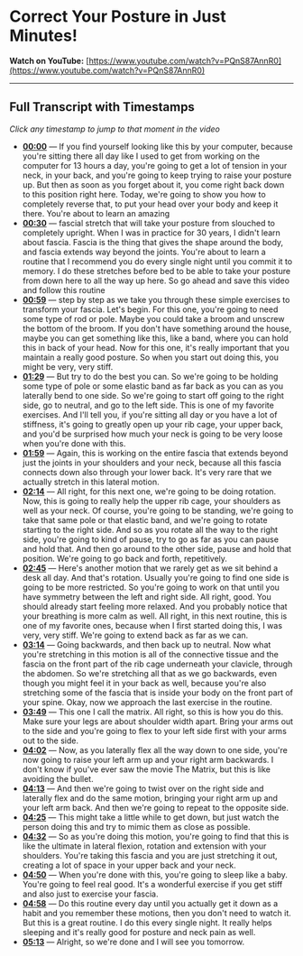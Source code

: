 # Correct Your Posture in Just Minutes!

**Watch on YouTube:** [https://www.youtube.com/watch?v=PQnS87AnnR0](https://www.youtube.com/watch?v=PQnS87AnnR0)

---

## Full Transcript with Timestamps

*Click any timestamp to jump to that moment in the video*

- **[00:00](https://www.youtube.com/watch?v=PQnS87AnnR0&t=0s)** — If you find yourself looking like this by your computer, because you're sitting there all day like I used to get from working on the computer for 13 hours a day, you're going to get a lot of tension in your neck, in your back, and you're going to keep trying to raise your posture up. But then as soon as you forget about it, you come right back down to this position right here. Today, we're going to show you how to completely reverse that, to put your head over your body and keep it there. You're about to learn an amazing
- **[00:30](https://www.youtube.com/watch?v=PQnS87AnnR0&t=30s)** — fascial stretch that will take your posture from slouched to completely upright. When I was in practice for 30 years, I didn't learn about fascia. Fascia is the thing that gives the shape around the body, and fascia extends way beyond the joints. You're about to learn a routine that I recommend you do every single night until you commit it to memory. I do these stretches before bed to be able to take your posture from down here to all the way up here. So go ahead and save this video and follow this routine
- **[00:59](https://www.youtube.com/watch?v=PQnS87AnnR0&t=59s)** — step by step as we take you through these simple exercises to transform your fascia. Let's begin. For this one, you're going to need some type of rod or pole. Maybe you could take a broom and unscrew the bottom of the broom. If you don't have something around the house, maybe you can get something like this, like a band, where you can hold this in back of your head. Now for this one, it's really important that you maintain a really good posture. So when you start out doing this, you might be very, very stiff.
- **[01:29](https://www.youtube.com/watch?v=PQnS87AnnR0&t=89s)** — But try to do the best you can. So we're going to be holding some type of pole or some elastic band as far back as you can as you laterally bend to one side. So we're going to start off going to the right side, go to neutral, and go to the left side. This is one of my favorite exercises. And I'll tell you, if you're sitting all day or you have a lot of stiffness, it's going to greatly open up your rib cage, your upper back, and you'd be surprised how much your neck is going to be very loose when you're done with this.
- **[01:59](https://www.youtube.com/watch?v=PQnS87AnnR0&t=119s)** — Again, this is working on the entire fascia that extends beyond just the joints in your shoulders and your neck, because all this fascia connects down also through your lower back. It's very rare that we actually stretch in this lateral motion.
- **[02:14](https://www.youtube.com/watch?v=PQnS87AnnR0&t=134s)** — All right, for this next one, we're going to be doing rotation. Now, this is going to really help the upper rib cage, your shoulders as well as your neck. Of course, you're going to be standing, we're going to take that same pole or that elastic band, and we're going to rotate starting to the right side. And so as you rotate all the way to the right side, you're going to kind of pause, try to go as far as you can pause and hold that. And then go around to the other side, pause and hold that position. We're going to go back and forth, repetitively.
- **[02:45](https://www.youtube.com/watch?v=PQnS87AnnR0&t=165s)** — Here's another motion that we rarely get as we sit behind a desk all day. And that's rotation. Usually you're going to find one side is going to be more restricted. So you're going to work on that until you have symmetry between the left and right side. All right, good. You should already start feeling more relaxed. And you probably notice that your breathing is more calm as well. All right, in this next routine, this is one of my favorite ones, because when I first started doing this, I was very, very stiff. We're going to extend back as far as we can.
- **[03:14](https://www.youtube.com/watch?v=PQnS87AnnR0&t=194s)** — Going backwards, and then back up to neutral. Now what you're stretching in this motion is all of the connective tissue and the fascia on the front part of the rib cage underneath your clavicle, through the abdomen. So we're stretching all that as we go backwards, even though you might feel it in your back as well, because you're also stretching some of the fascia that is inside your body on the front part of your spine. Okay, now we approach the last exercise in the routine.
- **[03:49](https://www.youtube.com/watch?v=PQnS87AnnR0&t=229s)** — This one I call the matrix. All right, so this is how you do this. Make sure your legs are about shoulder width apart. Bring your arms out to the side and you're going to flex to your left side first with your arms out to the side.
- **[04:02](https://www.youtube.com/watch?v=PQnS87AnnR0&t=242s)** — Now, as you laterally flex all the way down to one side, you're now going to raise your left arm up and your right arm backwards. I don't know if you've ever saw the movie The Matrix, but this is like avoiding the bullet.
- **[04:13](https://www.youtube.com/watch?v=PQnS87AnnR0&t=253s)** — And then we're going to twist over on the right side and laterally flex and do the same motion, bringing your right arm up and your left arm back. And then we're going to repeat to the opposite side.
- **[04:25](https://www.youtube.com/watch?v=PQnS87AnnR0&t=265s)** — This might take a little while to get down, but just watch the person doing this and try to mimic them as close as possible.
- **[04:32](https://www.youtube.com/watch?v=PQnS87AnnR0&t=272s)** — So as you're doing this motion, you're going to find that this is like the ultimate in lateral flexion, rotation and extension with your shoulders. You're taking this fascia and you are just stretching it out, creating a lot of space in your upper back and your neck.
- **[04:50](https://www.youtube.com/watch?v=PQnS87AnnR0&t=290s)** — When you're done with this, you're going to sleep like a baby. You're going to feel real good. It's a wonderful exercise if you get stiff and also just to exercise your fascia.
- **[04:58](https://www.youtube.com/watch?v=PQnS87AnnR0&t=298s)** — Do this routine every day until you actually get it down as a habit and you remember these motions, then you don't need to watch it. But this is a great routine. I do this every single night. It really helps sleeping and it's really good for posture and neck pain as well.
- **[05:13](https://www.youtube.com/watch?v=PQnS87AnnR0&t=313s)** — Alright, so we're done and I will see you tomorrow.
